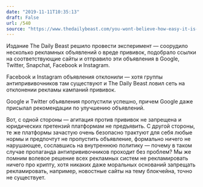 ```yaml
---
date: "2019-11-11T10:35:13"
draft: False
url: /540
source: "https://www.thedailybeast.com/you-wont-believe-how-easy-it-is-to-buy-anti-vaxx-ads-on-google-and-twitter"
---
```


Издание The Daily Beast решило провести эксперимент — соорудило несколько рекламных объявлений о вреде прививок, подобрало ссылки на соответствующие сайты и отправило эти объявления в Google, Twitter, Snapchat, Facebook и Instagram.

Facebook и Instagram объявления отклонили — хотя группы антипрививочников там существуют и The Daily Beast ловил сеть на отклонении рекламы кампаний прививок.

Google и Twitter объявления пропустили успешно, причем Google даже присылал рекомендации по улучшению объявлений.

Вот, с одной стороны — агитация против прививок не запрещена и юридических претензий платформам не предъявить. С другой стороны, те же платформы зачастую очень безопасно трактуют для себя любые нормы и предпочтут не пропустить объявление, формально ничего не нарушающее, сославшись на внутреннюю политику — почему в таком случае пропаганда антипрививочников проходит без проблем? Мы же помним волевое решение всех рекламных систем не рекламировать ничего про крипту, хотя никаких даже моральных оснований запрещать рекламировать, например, новостные сайты на тему блокчейна, точно не существует.
